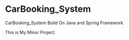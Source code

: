 # CarBooking_System
CarBooking_System Build On Java and Spring Framework. 

This is My Minor Project. 
